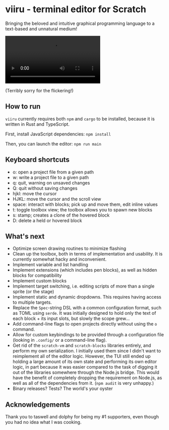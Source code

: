 # viiru - terminal editor for Scratch

Bringing the beloved and intuitive graphical programming language to a text-based and unnatural medium!

![demo video](https://github.com/RocketRace/viiru/blob/3b3eda28da15c854428e7315be9d25748604c700/assets/demo.mp4)

(Terribly sorry for the flickering!)

## How to run

`viiru` currently requires both `npm` and `cargo` to be installed, because it is written in Rust and TypeScript.

First, install JavaScript dependencies: `npm install`

Then, you can launch the editor: `npm run main`

## Keyboard shortcuts

* o: open a project file from a given path
* w: write a project file to a given path
* q: quit, warning on unsaved changes
* Q: quit without saving changes
* hjkl: move the cursor
* HJKL: move the cursor and the scroll view
* space: interact with blocks; pick up and move them, edit inline values
* t: toggle toolbox view; the toolbox allows you to spawn new blocks
* s: stamp; creates a clone of the hovered block
* D: delete a held or hovered block

## What's next

* Optimize screen drawing routines to minimize flashing
* Clean up the toolbox, both in terms of implementation and usability. It is currently somewhat hacky 
  and inconvenient. 
* Implement variable and list handling
* Implement extensions (which includes pen blocks), as well as hidden blocks for compatibility
* Implement custom blocks
* Implement target switching, i.e. editing scripts of more than a single sprite (or the stage)
* Implement static and dynamic dropdowns. This requires having access to multiple targets.
* Replace the `Spec`-string DSL with a common configuration format, such as TOML using `serde`. It was 
  initially designed to hold only the text of each block + its input slots, but slowly the scope grew...
* Add command-line flags to open projects directly without using the `o` command.
* Allow for custom keybindings to be provided through a configuration file (looking in `.config/` or a 
  command-line flag).
* Get rid of the `scratch-vm` and `scratch-blocks` libraries entirely, and perform my own serialization.
  I initially used them since I didn't want to reimplement all of the editor logic. However, the TUI still
  ended up holding a large amount of its own state and performing its own editor logic, in part because it 
  was easier compared to the task of digging it out of the libraries somewhere through the Node.js bridge.
  This would have the benefit of completely dropping the requirement on Node.js, as well as all of the
  dependencies from it. (`npm audit` is very unhappy.)
* Binary releases? Tests? The world's your oyster

## Acknowledgements

Thank you to taswell and dolphy for being my #1 supporters, even though you had no idea what I was cooking.
